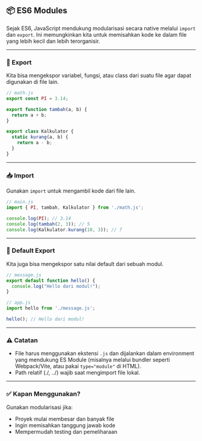 ## 📦 ES6 Modules

Sejak ES6, JavaScript mendukung modularisasi secara native melalui `import` dan `export`. Ini memungkinkan kita untuk memisahkan kode ke dalam file yang lebih kecil dan lebih terorganisir.

---

### 🚀 Export

Kita bisa mengekspor variabel, fungsi, atau class dari suatu file agar dapat digunakan di file lain.

```javascript
// math.js
export const PI = 3.14;

export function tambah(a, b) {
  return a + b;
}

export class Kalkulator {
  static kurang(a, b) {
    return a - b;
  }
}
```

---

### 📥 Import

Gunakan `import` untuk mengambil kode dari file lain.

```javascript
// main.js
import { PI, tambah, Kalkulator } from './math.js';

console.log(PI); // 3.14
console.log(tambah(2, 3)); // 5
console.log(Kalkulator.kurang(10, 3)); // 7
```

---

### 🧩 Default Export

Kita juga bisa mengekspor satu nilai default dari sebuah modul.

```javascript
// message.js
export default function hello() {
  console.log("Hello dari modul!");
}
```

```javascript
// app.js
import hello from './message.js';

hello(); // Hello dari modul!
```

---

### ⚠️ Catatan

* File harus menggunakan ekstensi `.js` dan dijalankan dalam environment yang mendukung ES Module (misalnya melalui bundler seperti Webpack/Vite, atau pakai `type="module"` di HTML).
* Path relatif (./, ../) wajib saat mengimport file lokal.

---

### ✅ Kapan Menggunakan?

Gunakan modularisasi jika:

* Proyek mulai membesar dan banyak file
* Ingin memisahkan tanggung jawab kode
* Mempermudah testing dan pemeliharaan
